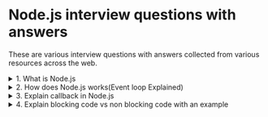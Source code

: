 # Node.js interview questions with answers

These are various interview questions with answers collected from various resources across the web.

<details>
  <summary>1. What is Node.js</summary>
  Node.js® is an open-source, cross-platform JavaScript runtime environment. As an asynchronous event-driven JavaScript runtime, Node.js is designed to build scalable network applications. Node.js is perfect for data-intensive applications as it uses an asynchronous, event-driven model. You can use  I/O intensive web applications like video streaming sites. You can also use it for developing: Real-time web applications, Network applications, General-purpose applications, and Distributed systems.
</details>
<details>
  <summary>2. How does Node.js works(Event loop Explained)</summary>
  This is best explained in this video.

  [Morning Keynote- Everything You Need to Know About Node.js Event Loop - Bert Belder, IBM](https://www.youtube.com/watch?v=PNa9OMajw9w).
</details>
<details>
  <summary>3. Explain callback in Node.js</summary>
 A callback is a function called when the task finishes, and a callback function allows other code to run in the meantime. Using the Callback concept, Node.js can process many requests without waiting for any function to return the result, making Node.js highly scalable.
</details>
<details>
  <summary>4. Explain blocking code vs non blocking code with an example</summary>
Blocking methods execute synchronously and non-blocking methods execute asynchronously.
Using the File System module as an example, this is a synchronous file read:

## Blocking code example

```js
const fs = require("fs");
const data = fs.readFileSync("/file.md"); // blocks here until file is read
console.log(data);
moreWork(); // will run after console.log
```

## Non blocking code example

```js
const fs = require("fs");
fs.readFile("/file.md", (err, data) => {
  if (err) throw err;
  console.log(data);
});
moreWork(); // will run before console.log
```
[Read more about this](https://nodejs.org/en/docs/guides/blocking-vs-non-blocking/) 
</details>